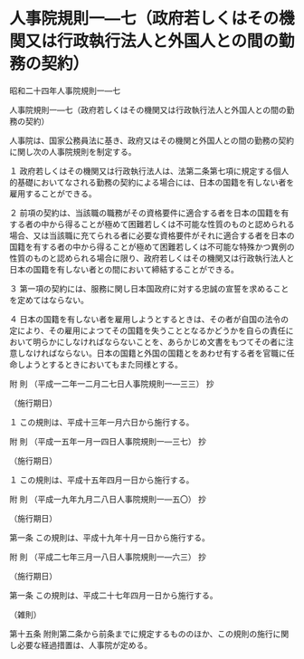 # 人事院規則一―七（政府若しくはその機関又は行政執行法人と外国人との間の勤務の契約）

昭和二十四年人事院規則一―七

人事院規則一―七（政府若しくはその機関又は行政執行法人と外国人との間の勤務の契約）

人事院は、国家公務員法に基き、政府又はその機関と外国人との間の勤務の契約に関し次の人事院規則を制定する。

１ 政府若しくはその機関又は行政執行法人は、法第二条第七項に規定する個人的基礎においてなされる勤務の契約による場合には、日本の国籍を有しない者を雇用することができる。

２ 前項の契約は、当該職の職務がその資格要件に適合する者を日本の国籍を有する者の中から得ることが極めて困難若しくは不可能な性質のものと認められる場合、又は当該職に充てられる者に必要な資格要件がそれに適合する者を日本の国籍を有する者の中から得ることが極めて困難若しくは不可能な特殊かつ異例の性質のものと認められる場合に限り、政府若しくはその機関又は行政執行法人と日本の国籍を有しない者との間において締結することができる。

３ 第一項の契約には、服務に関し日本国政府に対する忠誠の宣誓を求めることを定めてはならない。

４ 日本の国籍を有しない者を雇用しようとするときは、その者が自国の法令の定により、その雇用によつてその国籍を失うこととなるかどうかを自らの責任において明らかにしなければならないことを、あらかじめ文書をもつてその者に注意しなければならない。日本の国籍と外国の国籍とをあわせ有する者を官職に任命しようとするときにおいてもまた同様とする。

附 則 （平成一二年一二月二七日人事院規則一―三三） 抄

（施行期日）

１ この規則は、平成十三年一月六日から施行する。

附 則 （平成一五年一月一四日人事院規則一―三七） 抄

（施行期日）

１ この規則は、平成十五年四月一日から施行する。

附 則 （平成一九年九月二八日人事院規則一―五〇） 抄

（施行期日）

第一条 この規則は、平成十九年十月一日から施行する。

附 則 （平成二七年三月一八日人事院規則一―六三） 抄

（施行期日）

第一条 この規則は、平成二十七年四月一日から施行する。

（雑則）

第十五条 附則第二条から前条までに規定するもののほか、この規則の施行に関し必要な経過措置は、人事院が定める。
